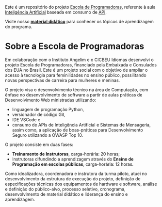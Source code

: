 Este é um repositório do projeto [Escola de Programadoras](https://www.escoladeprogramadoras.com.br/), referente à aula [Inteligência Artificial](https://escola-de-programadoras.notion.site/Intelig-ncia-Artificial-658d00d2978c4934b368e82d1b3e1b48) baseada em consumo de [API](https://en.wikipedia.org/wiki/API).

Visite nosso [**material didático**](https://escola-de-programadoras.notion.site/cb600e42a27647ecb0c36c0571ea51e0) para conhecer os tópicos de aprendizagem do programa.

# Sobre a Escola de Programadoras
Em colaboração com o Instituto Angelim e o CICBEU Idiomas desenvolvi o projeto Escola de Programadoras, financiado pela Embaixada e Consulados dos EUA no Brasil.
Este é um projeto social com o objetivo de ampliar o acesso à tecnologia para feminilidades no ensino público, possilitando novas perspectivas de carreira para mulheres e meninas.

O projeto visa o desenvolvimento técnico na área de Computação, com ênfase no desenvolvimento de software a partir de aulas práticas de Desenvolvimento Web ministradas utilizando:
- linguagem de programação Python,
- versionador de código Git,
- IDE VSCode e
- consumo de APIs de Inteligência Artificial e Sistemas de Mensageria,
assim como, a aplicação de boas-práticas para Desenvolvimento Seguro utilizando a OWASP Top 10.

O projeto consiste em duas fases:
- **Treinamento de Instrutoras**, carga-horária: 20 horas;
- Instrutoras difundindo a aprendizagem através do **Ensino de Programação em escolas públicas**, carga-horária: 12 horas.

Como idealizadora, coordenadora e instrutora da turma piloto, atuei no desenvolvimento da estrutura de execução do projeto, definição de especificações técnicas dos equipamentos de hardware e software, análise e definição do público-alvo, processo seletivo, cronograma, desenvolvimento de material didático e liderança do ensino e aprendizagem.
